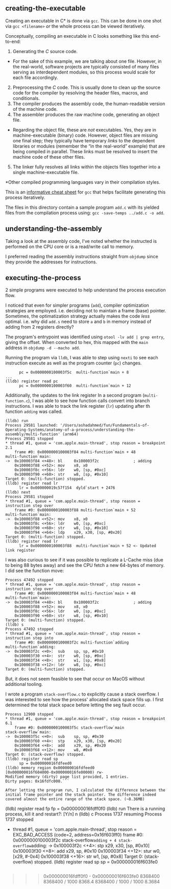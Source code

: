 

## creating-the-executable

Creating an executable in C* is done via `gcc`. This can be done in one shot via `gcc <filename>` *or* the whole process can be viewed iteratively.

Conceptually, compiling an executable in C looks something like this end-to-end:

1. Generating the *C* source code.
- For the sake of this example, we are talking about one file. However, in the real-world, software projects are typically consisted of many files serving as interdependent modules, so this process would scale for each file accordingly.
2. Preprocessing the *C* code. This is usually done to clean up the source code for the compiler by resolving the header files, macros, and conditionals.
3. The compiler produces the assembly code, the human-readable version of the machine code.
4. The assembler produces the raw machine code, generating an object file.
- Regarding the object file, these are *not* executables. Yes, they are in machine-executable (binary) code. However, object files are missing one final step; they typically have temporary *links*  to the dependent libraries or modules (remember the “in the real-world” example) that are being compiled in parallel. These links must be resolved to insert the machine code of these other files.
5. The linker fully resolves all links within the objects files together into a single machine-executable file.

*Other compiled programming languages vary in their compilation styles.

This is an [informative cheat sheet](https://github.com/funnydman/nasm-assembly-examples/blob/master/gcc-cheat-sheet.md) for `gcc` that helps facilitate generating this process iteratively.

The files in this directory contain a sample program `add.c` with its yielded files from the compilation process using: `gcc -save-temps ../add.c -o add`.

## understanding-the-assembly

Taking a look at the assembly code, I've noted whether the instructed is performed on the CPU core or is a read/write call to memory.

I preferred reading the assembly instructions straight from `objdump` since they provide the addresses for instructions.

## executing-the-process

2 simple programs were executed to help understand the process execution flow.

I noticed that even for simpler programs (`add`), compiler optimization strategies are employed. i.e. deciding not to maintain a frame (base) pointer.
Sometimes, the optimatization strategy actually makes the code *less* optimal. i.e. why did `add.s` need to store `a` and `b` in memory instead of adding from 2 registers directly?

The program's entrypoint was identified using `otool -lv add | grep entry`, giving the offset. When converted to hex, this mapped with the `main` address in `objdump -d --macho add`.

Running the program via `lldb`, I was able to step using `nexti` to see each instruction execute as well as the program counter (`pc`) changes.

```(lldb) register read pc
      pc = 0x0000000100003f5c  multi-function`main + 8
...
(lldb) register read pc
      pc = 0x0000000100003f60  multi-function`main + 12
```

Additionally, the updates to the link register
In a second program (`multi-function.c`), I was able to see how function calls convert into branch instructions. I was able to track the link register (`lr`) updating after th function `adding` was called.
```
(lldb) run
Process 29581 launched: '/Users/ashadahmed/fun/Fundamentals-of-Operating-Systems/anatomy-of-a-process/understanding-the-assembly/multi-function' (arm64)
Process 29581 stopped
* thread #1, queue = 'com.apple.main-thread', stop reason = breakpoint 2.1
    frame #0: 0x0000000100003f84 multi-function`main + 48
multi-function`main:
->  0x100003f84 <+48>: bl     0x100003f2c               ; adding
    0x100003f88 <+52>: mov    x8, x0
    0x100003f8c <+56>: ldr    w0, [sp, #0xc]
    0x100003f90 <+60>: str    w8, [sp, #0x10]
Target 0: (multi-function) stopped.
(lldb) register read lr
      lr = 0x000000019c57f154  dyld`start + 2476
(lldb) next
Process 29581 stopped
* thread #1, queue = 'com.apple.main-thread', stop reason = instruction step over
    frame #0: 0x0000000100003f88 multi-function`main + 52
multi-function`main:
->  0x100003f88 <+52>: mov    x8, x0
    0x100003f8c <+56>: ldr    w0, [sp, #0xc]
    0x100003f90 <+60>: str    w8, [sp, #0x10]
    0x100003f94 <+64>: ldp    x29, x30, [sp, #0x20]
Target 0: (multi-function) stopped.
(lldb) register read lr
      lr = 0x0000000100003f88  multi-function`main + 52 <- Updated link register
```

I was also curious to see if it was possible to replicate a L-Cache miss (due to being 88 bytes away) and see the CPU fetch a new 64-bytes of memory. I did see the function move:
```(lldb) n
Process 47492 stopped
* thread #1, queue = 'com.apple.main-thread', stop reason = instruction step over
    frame #0: 0x0000000100003f84 multi-function`main + 48
multi-function`main:
->  0x100003f84 <+48>: bl     0x100003f2c               ; adding
    0x100003f88 <+52>: mov    x8, x0
    0x100003f8c <+56>: ldr    w0, [sp, #0xc]
    0x100003f90 <+60>: str    w8, [sp, #0x10]
Target 0: (multi-function) stopped.
(lldb) s
Process 47492 stopped
* thread #1, queue = 'com.apple.main-thread', stop reason = instruction step into
    frame #0: 0x0000000100003f2c multi-function`adding
multi-function`adding:
->  0x100003f2c <+0>:  sub    sp, sp, #0x10
    0x100003f30 <+4>:  str    w0, [sp, #0xc]
    0x100003f34 <+8>:  str    w1, [sp, #0x8]
    0x100003f38 <+12>: ldr    w8, [sp, #0xc]
Target 0: (multi-function) stopped.
```

But, it does not seem feasible to see that occur on MacOS without additional tooling.


I wrote a program `stack-overflow.c` to explicitly cause a stack overflow. I was interested to see how the process' allocated stack space fills up.
I first determined the total stack space before letting the seg fault occur.

```Process 12900 launched: '/Users/ashadahmed/fun/Fundamentals-of-Operating-Systems/anatomy-of-a-process/understanding-the-assembly/stack-overflow' (arm64)
Process 12900 stopped
* thread #1, queue = 'com.apple.main-thread', stop reason = breakpoint 6.1
    frame #0: 0x0000000100003f5c stack-overflow`main
stack-overflow`main:
->  0x100003f5c <+0>:  sub    sp, sp, #0x30
    0x100003f60 <+4>:  stp    x29, x30, [sp, #0x20]
    0x100003f64 <+8>:  add    x29, sp, #0x20
    0x100003f68 <+12>: mov    w8, #0x0
Target 0: (stack-overflow) stopped.
(lldb) register read sp
      sp = 0x000000016fdfeed0
(lldb) memory region 0x000000016fdfeed0
[0x000000016f604000-0x000000016fe00000) rw-
Modified memory (dirty) page list provided, 1 entries.
Dirty pages: 0x16fdfc000.```

After letting the program run, I calculated the difference between the initial frame pointer and the stack pointer. The difference indeed covered almost the entire range of the stack space. (~8.36MB)
```
(lldb) register read fp
      fp = 0x000000016fdff0f0
(lldb) run
There is a running process, kill it and restart?: [Y/n] n
(lldb) c
Process 1737 resuming
Process 1737 stopped
* thread #1, queue = 'com.apple.main-thread', stop reason = EXC_BAD_ACCESS (code=2, address=0x16f603ff0)
    frame #0: 0x0000000100003f2c stack-overflow`adding + 4
stack-overflow`adding:
->  0x100003f2c <+4>:  stp    x29, x30, [sp, #0x10]
    0x100003f30 <+8>:  add    x29, sp, #0x10
    0x100003f34 <+12>: stur   w0, [x29, #-0x4]
    0x100003f38 <+16>: str    w1, [sp, #0x8]
Target 0: (stack-overflow) stopped.
(lldb) register read sp
      sp = 0x000000016f603fe0
```
```
>>> 0x000000016fdff0f0 - 0x000000016f603fe0
8368400
>>> 8368400 / 1000
8368.4
>>> 8368400 / 1000 / 1000
8.3684
```